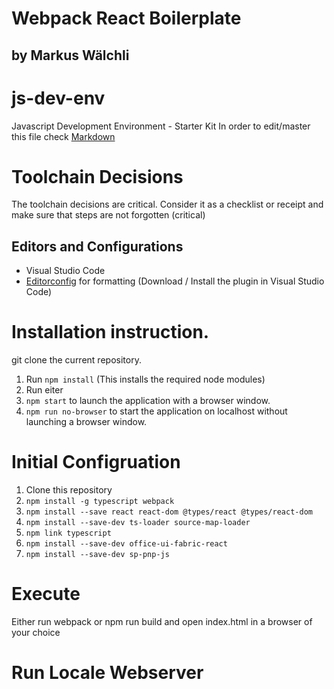 # Webpack React Boilerplate
## by Markus Wälchli

# js-dev-env
Javascript Development Environment - Starter Kit
In order to edit/master this file check [Markdown](https://guides.github.com/features/mastering-markdown/)

# Toolchain Decisions
The toolchain decisions are critical. Consider it as a checklist or receipt and make sure that steps are not forgotten (critical) 

## Editors and Configurations
* Visual Studio Code 
* [Editorconfig](http://editorconfig.org/) for formatting (Download / Install the plugin in Visual Studio Code)

# Installation instruction.
git clone the current repository.

1. Run `npm install` (This installs the required node modules)
2. Run eiter
 1. `npm start` to launch the application with a browser window.
 2. `npm run no-browser` to start the application on localhost without launching a browser window.


# Initial Configruation 

1. Clone this repository
2. `npm install -g typescript webpack`
3. `npm install --save react react-dom @types/react @types/react-dom`
4. `npm install --save-dev ts-loader source-map-loader`
5. `npm link typescript`
6. `npm install --save-dev office-ui-fabric-react`
7. `npm install --save-dev sp-pnp-js` 


# Execute
Either run webpack or npm run build and open index.html in a browser of your choice

# Run Locale Webserver
